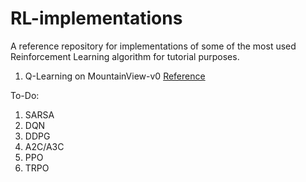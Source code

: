 # RL-implementations

A reference repository for implementations of some of the most used Reinforcement Learning algorithm for tutorial purposes.

1. Q-Learning on MountainView-v0 [Reference](https://towardsdatascience.com/getting-started-with-reinforcement-learning-and-open-ai-gym-c289aca874f)

To-Do:  
1. SARSA  
2. DQN  
3. DDPG  
4. A2C/A3C  
5. PPO  
6. TRPO  

